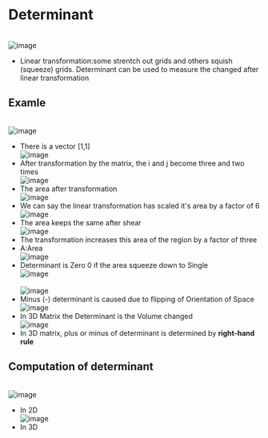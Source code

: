 # Determinant
<br>![image](https://github.com/yhlien1221/Linear-algebra/blob/main/3Blue1Brown/pic/6_1.png)<br/>
* Linear transformation:some strentch out grids and others squish (squeeze) grids. Determinant can be used to measure the changed after linear transformation
## Examle
<br>![image](https://github.com/yhlien1221/Linear-algebra/blob/main/3Blue1Brown/pic/6_2.png)<br/>
* There is a vector [1,1]
<br>![image](https://github.com/yhlien1221/Linear-algebra/blob/main/3Blue1Brown/pic/6_3.png)<br/>
* After transformation by the matrix, the i and j become three and two times
<br>![image](https://github.com/yhlien1221/Linear-algebra/blob/main/3Blue1Brown/pic/6_4.png)<br/>
* The area after transformation
<br>![image](https://github.com/yhlien1221/Linear-algebra/blob/main/3Blue1Brown/pic/6_5.png)<br/>
* We can say the linear transformation has scaled it's area by a factor of 6
<br>![image](https://github.com/yhlien1221/Linear-algebra/blob/main/3Blue1Brown/pic/6_6.png)<br/>
* The area keeps the same after shear
<br>![image](https://github.com/yhlien1221/Linear-algebra/blob/main/3Blue1Brown/pic/6_7.png)<br/>
* The transformation increases this area of the region by a factor of three
* A:Area
<br>![image](https://github.com/yhlien1221/Linear-algebra/blob/main/3Blue1Brown/pic/6_8.png)<br/>
* Determinant is Zero 0 if the area squeeze down to Single
<br>![image](https://github.com/yhlien1221/Linear-algebra/blob/main/3Blue1Brown/pic/6_9.png)<br/>
<br>![image](https://github.com/yhlien1221/Linear-algebra/blob/main/3Blue1Brown/pic/6_10.png)<br/>
* Minus (-) determinant is caused due to flipping of Orientation of Space
<br>![image](https://github.com/yhlien1221/Linear-algebra/blob/main/3Blue1Brown/pic/6_11.png)<br/>
* In 3D Matrix the Determinant is the Volume changed
<br>![image](https://github.com/yhlien1221/Linear-algebra/blob/main/3Blue1Brown/pic/6_12.png)<br/>
* In 3D matrix, plus or minus of determinant is determined by __right-hand rule__
## Computation of determinant
<br>![image](https://github.com/yhlien1221/Linear-algebra/blob/main/3Blue1Brown/pic/6_13.png)<br/>
* In 2D
<br>![image](https://github.com/yhlien1221/Linear-algebra/blob/main/3Blue1Brown/pic/6_14.png)<br/>
* In 3D



<!-- ref
https://www.jianshu.com/p/75cfb1f3c7ed
https://harshityadav95.medium.com/notes-essence-of-linear-algebra-7d5388b2a940
<br>![image](https://github.com/yhlien1221/Linear-algebra/blob/main/3Blue1Brown/pic/3_14.png)<br/>
<br>![image](https://github.com/yhlien1221/Linear-algebra/blob/main/3Blue1Brown/pic/3_15.png)<br/>
<br>![image](https://github.com/yhlien1221/Linear-algebra/blob/main/3Blue1Brown/pic/3_16.png)<br/>
-->